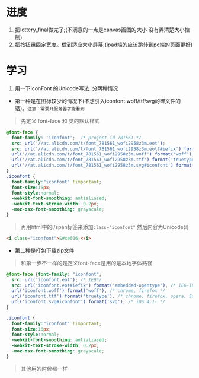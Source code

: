 # 进度
1. 把lottery_final做完了;(不满意的一点是canvas画图的大小 没有弄清楚大小控制)
2. 把按钮组固定宽度。做到适应大小屏幕;(ipad端的应该跳转到pc端的页面更好)

# 学习
1. 用一下iconFont 的Unicode写法. 分两种情况
 * 第一种是在图标较少的情况下(不想引入iconfont.woff/ttf/svg的碎文件的话)。`注意：需要开服务器才能看到`
 > 先定义 font-face 和 类的默认样式
```css
@font-face {
  font-family: 'iconfont';  /* project id 781561 */
  src: url('//at.alicdn.com/t/font_781561_wofi2958z3m.eot');
  src: url('//at.alicdn.com/t/font_781561_wofi2958z3m.eot?#iefix') format('embedded-opentype'),
  url('//at.alicdn.com/t/font_781561_wofi2958z3m.woff') format('woff'),
  url('//at.alicdn.com/t/font_781561_wofi2958z3m.ttf') format('truetype'),
  url('//at.alicdn.com/t/font_781561_wofi2958z3m.svg#iconfont') format('svg');
}
.iconfont {
  font-family:"iconfont" !important;
  font-size:16px;
  font-style:normal;
  -webkit-font-smoothing: antialiased;
  -webkit-text-stroke-width: 0.2px;
  -moz-osx-font-smoothing: grayscale;
}
```
 > 再用html中的i/span标签来添加`class="iconfont"` 然后内容为Unicode码
```html
<i class="iconfont">&#xe606;</i>
```
 * 第二种是打包下载zip文件
 > 和第一步不一样的是定义font-face是用的是本地字体路径
```css
@font-face {font-family: "iconfont";
  src: url('iconfont.eot'); /* IE9*/
  src: url('iconfont.eot#iefix') format('embedded-opentype'), /* IE6-IE8 */
  url('iconfont.woff') format('woff'), /* chrome, firefox */
  url('iconfont.ttf') format('truetype'), /* chrome, firefox, opera, Safari, Android, iOS 4.2+*/
  url('iconfont.svg#iconfont') format('svg'); /* iOS 4.1- */
}

.iconfont {
  font-family:"iconfont" !important;
  font-size:16px;
  font-style:normal;
  -webkit-font-smoothing: antialiased;
  -webkit-text-stroke-width: 0.2px;
  -moz-osx-font-smoothing: grayscale;
}
```
 >其他用的时候都一样